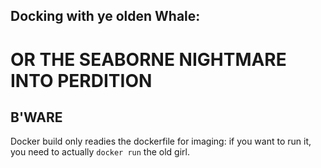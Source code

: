 ## Docking with ye olden Whale:
# OR THE SEABORNE NIGHTMARE INTO PERDITION
## B'WARE

Docker build only readies the dockerfile for imaging: if you want to run it, you need to actually `docker run` the old girl.